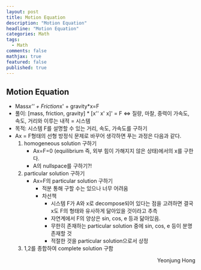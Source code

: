 ```yaml
---
layout: post
title: Motion Equation
description: "Motion Equation"
headline: "Motion Equation"
categories: Math
tags: 
  - Math
comments: false
mathjax: true
featured: false
published: true
---
```


## Motion Equation

- Mass*x'' + Friction*x' + gravity*x=F
- 풀이: [mass, friction, gravity] * [x'' x' x]' = F
    <=> 질량, 마찰, 중력이 가속도, 속도, 거리와 이루는 내적 = 시스템
- 목적: 시스템 F를 설명할 수 있는 거리, 속도, 가속도를 구하기
- Ax = F형태의 선형 방정식 문제로 바꾸어 생각하면 푸는 과정은 다음과 같다. 
    1. homogeneous solution 구하기
        - Ax=F=0 (equilibrium 즉, 외부 힘이 가해지지 않은 상태)에서의 x를 구한다. 
        - A의 nullspace를 구하기?!
    2. particular solution 구하기
        - Ax=F의 particular solution 구하기
            - 적분 통해 구할 수는 있으나 너무 어려움
            - 차선책
                - 시스템 F가 A와 x로 decompose되어 있다는 점을 고려하면 결국 x도 F의 형태와 유사하게 닮아있을 것이라고 추측
                - 자연계에서 F의 양상은 sin, cos, e 등과 닮아있음. 
                - 무한히 존재하는 particular solution 중에 sin, cos, e 등이 분명 존재할 것
                - 적절한 것을 particular solution으로서 상정
    3. 1,2를 종합하여 complete solution 구함
            


<p align="right"> Yeonjung Hong <p>
